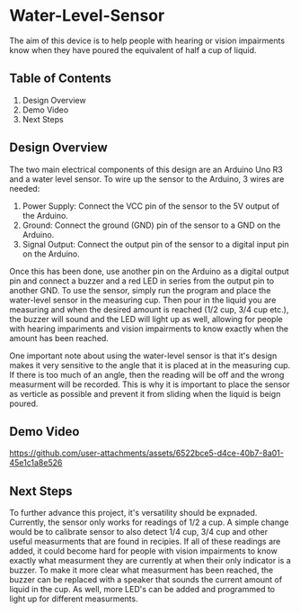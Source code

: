 # Water-Level-Sensor

The aim of this device is to help people with hearing or vision impairments know when they have poured the equivalent of half a cup of liquid.

## Table of Contents

  1) Design Overview
  2) Demo Video
  3) Next Steps

## Design Overview
The two main electrical components of this design are an Arduino Uno R3 and a water level sensor. To wire up the sensor to the Arduino, 3 wires are needed:
  1) Power Supply: Connect the VCC pin of the sensor to the 5V output of the Arduino.
  2) Ground: Connect the ground (GND) pin of the sensor to a GND on the Arduino.
  3) Signal Output: Connect the output pin of the sensor to a digital input pin on the Arduino.

Once this has been done, use another pin on the Arduino as a digital output pin and connect a buzzer and a red LED in series from the output pin to another GND. To use the sensor, simply run the program and place the water-level sensor in the measuring cup. Then pour in the liquid you are measuring and when the desired amount is reached (1/2 cup, 3/4 cup etc.), the buzzer will sound and the LED will light up as well, allowing for people with hearing impariments and vision impairments to know exactly when the amount has been reached.

One important note about using the water-level sensor is that it's design makes it very sensitive to the angle that it is placed at in the measuring cup. If there is too much of an angle, then the reading will be off and the wrong measurment will be recorded. This is why it is important to place the sensor as verticle as possible and prevent it from sliding when the liquid is beign poured.

## Demo Video
https://github.com/user-attachments/assets/6522bce5-d4ce-40b7-8a01-45e1c1a8e526

## Next Steps
To further advance this project, it's versatility should be expnaded. Currently, the sensor only works for readings of 1/2 a cup. A simple change would be to calibrate sensor to also detect 1/4 cup, 3/4 cup and other useful measurments that are found in recipies. If all of these readings are added, it could become hard for people with vision impairments to know exactly what measurment they are currently at when their only indicator is a buzzer. To make it more clear what measurment has been reached, the buzzer can be replaced with a speaker that sounds the current amount of liquid in the cup. As well, more LED's can be added and programmed to light up for different measurments.



